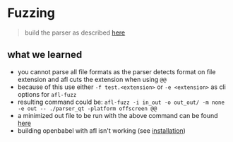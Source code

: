 # Fuzzing

> build the parser as described [here](installation.md)

## what we learned
- you cannot parse all file formats as the parser detects format on file extension and afl cuts the extension when using `@@`
- because of this use either `-f test.<extension>` or `-e <extension>` as cli options for `afl-fuzz`
- resulting command could be: `afl-fuzz -i in_out -o out_out/ -m none -e out -- ./parser_qt -platform offscreen @@`
- a minimized out file to be run with the above command can be found [here](out_min.out)
- building openbabel with afl isn't working (see [installation](installation.md))